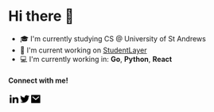 # Hi there 👋

- :mortar_board: I'm currently studying CS @ University of St Andrews
- :telescope: I'm current working on [StudentLayer](https://github.com/WilliamsCJ/studentlayer)
- :computer: I'm currently working in: **Go**, **Python**, **React**

#### Connect with me!

<a href src="https://www.linkedin.com/in/cjwilliams20/">
  <img align="left" alt="LinkedIn" width="22px" src="https://github.com/Remix-Design/RemixIcon/blob/master/icons/Logos/linkedin-fill.svg" 
</a>
<a href src="https://twitter.com/CJ___Williams">
  <img align="left" alt="Twitter" width="22px" src="https://github.com/Remix-Design/RemixIcon/blob/master/icons/Logos/twitter-fill.svg" 
</a>
<a href='&#109;a&#105;lt&#111;&#58;c&#111;&#110;&#116;act%40c&#106;w&#105;lliam&#115;&#46;%69o'>
  <img align="left" alt="Email" width="22px" src="https://github.com/Remix-Design/RemixIcon/blob/master/icons/Business/mail-fill.svg" 
</a>
